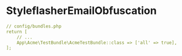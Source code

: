 # StyleflasherEmailObfuscation

``` yml
// config/bundles.php
return [
    // ...
    App\Acme\TestBundle\AcmeTestBundle::class => ['all' => true],
];
```
